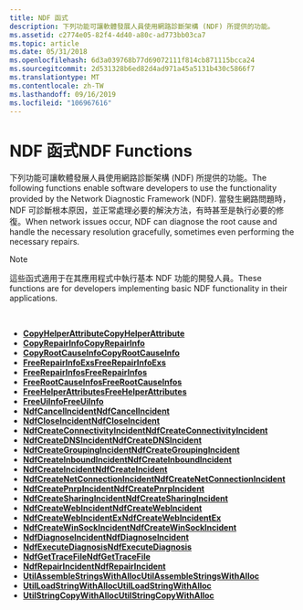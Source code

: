 ```yaml
---
title: NDF 函式
description: 下列功能可讓軟體發展人員使用網路診斷架構 (NDF) 所提供的功能。
ms.assetid: c2774e05-82f4-4d40-a80c-ad773bb03ca7
ms.topic: article
ms.date: 05/31/2018
ms.openlocfilehash: 6d3a039768b77d69072111f814cb871115bcca24
ms.sourcegitcommit: 2d531328b6ed82d4ad971a45a5131b430c5866f7
ms.translationtype: MT
ms.contentlocale: zh-TW
ms.lasthandoff: 09/16/2019
ms.locfileid: "106967616"
---
```

# <a name="ndf-functions"></a><span data-ttu-id="6a356-103">NDF 函式</span><span class="sxs-lookup"><span data-stu-id="6a356-103">NDF Functions</span></span>

<span data-ttu-id="6a356-104">下列功能可讓軟體發展人員使用網路診斷架構 (NDF) 所提供的功能。</span><span class="sxs-lookup"><span data-stu-id="6a356-104">The following functions enable software developers to use the functionality provided by the Network Diagnostic Framework (NDF).</span></span> <span data-ttu-id="6a356-105">當發生網路問題時，NDF 可診斷根本原因，並正常處理必要的解決方法，有時甚至是執行必要的修復。</span><span class="sxs-lookup"><span data-stu-id="6a356-105">When network issues occur, NDF can diagnose the root cause and handle the necessary resolution gracefully, sometimes even performing the necessary repairs.</span></span>

> [!Note]  
> <span data-ttu-id="6a356-106">這些函式適用于在其應用程式中執行基本 NDF 功能的開發人員。</span><span class="sxs-lookup"><span data-stu-id="6a356-106">These functions are for developers implementing basic NDF functionality in their applications.</span></span>

 

-   [<span data-ttu-id="6a356-107">**CopyHelperAttribute**</span><span class="sxs-lookup"><span data-stu-id="6a356-107">**CopyHelperAttribute**</span></span>](copyhelperattribute.md)
-   [<span data-ttu-id="6a356-108">**CopyRepairInfo**</span><span class="sxs-lookup"><span data-stu-id="6a356-108">**CopyRepairInfo**</span></span>](copyrepairinfo.md)
-   [<span data-ttu-id="6a356-109">**CopyRootCauseInfo**</span><span class="sxs-lookup"><span data-stu-id="6a356-109">**CopyRootCauseInfo**</span></span>](copyrootcauseinfo.md)
-   [<span data-ttu-id="6a356-110">**FreeRepairInfoExs**</span><span class="sxs-lookup"><span data-stu-id="6a356-110">**FreeRepairInfoExs**</span></span>](freerepairinfoexs.md)
-   [<span data-ttu-id="6a356-111">**FreeRepairInfos**</span><span class="sxs-lookup"><span data-stu-id="6a356-111">**FreeRepairInfos**</span></span>](freerepairinfos.md)
-   [<span data-ttu-id="6a356-112">**FreeRootCauseInfos**</span><span class="sxs-lookup"><span data-stu-id="6a356-112">**FreeRootCauseInfos**</span></span>](freerootcauseinfos.md)
-   [<span data-ttu-id="6a356-113">**FreeHelperAttributes**</span><span class="sxs-lookup"><span data-stu-id="6a356-113">**FreeHelperAttributes**</span></span>](freehelperattributes.md)
-   [<span data-ttu-id="6a356-114">**FreeUiInfo**</span><span class="sxs-lookup"><span data-stu-id="6a356-114">**FreeUiInfo**</span></span>](freeuiinfo.md)
-   [<span data-ttu-id="6a356-115">**NdfCancelIncident**</span><span class="sxs-lookup"><span data-stu-id="6a356-115">**NdfCancelIncident**</span></span>](/windows/desktop/api/Ndfapi/nf-ndfapi-ndfcancelincident)
-   [<span data-ttu-id="6a356-116">**NdfCloseIncident**</span><span class="sxs-lookup"><span data-stu-id="6a356-116">**NdfCloseIncident**</span></span>](/windows/desktop/api/Ndfapi/nf-ndfapi-ndfcloseincident)
-   [<span data-ttu-id="6a356-117">**NdfCreateConnectivityIncident**</span><span class="sxs-lookup"><span data-stu-id="6a356-117">**NdfCreateConnectivityIncident**</span></span>](/windows/desktop/api/Ndfapi/nf-ndfapi-ndfcreateconnectivityincident)
-   [<span data-ttu-id="6a356-118">**NdfCreateDNSIncident**</span><span class="sxs-lookup"><span data-stu-id="6a356-118">**NdfCreateDNSIncident**</span></span>](/windows/desktop/api/Ndfapi/nf-ndfapi-ndfcreatednsincident)
-   [<span data-ttu-id="6a356-119">**NdfCreateGroupingIncident**</span><span class="sxs-lookup"><span data-stu-id="6a356-119">**NdfCreateGroupingIncident**</span></span>](/windows/desktop/api/Ndfapi/nf-ndfapi-ndfcreategroupingincident)
-   [<span data-ttu-id="6a356-120">**NdfCreateInboundIncident**</span><span class="sxs-lookup"><span data-stu-id="6a356-120">**NdfCreateInboundIncident**</span></span>](/windows/desktop/api/Ndfapi/nf-ndfapi-ndfcreateinboundincident)
-   [<span data-ttu-id="6a356-121">**NdfCreateIncident**</span><span class="sxs-lookup"><span data-stu-id="6a356-121">**NdfCreateIncident**</span></span>](/windows/desktop/api/Ndfapi/nf-ndfapi-ndfcreateincident)
-   [<span data-ttu-id="6a356-122">**NdfCreateNetConnectionIncident**</span><span class="sxs-lookup"><span data-stu-id="6a356-122">**NdfCreateNetConnectionIncident**</span></span>](/windows/desktop/api/Ndfapi/nf-ndfapi-ndfcreatenetconnectionincident)
-   [<span data-ttu-id="6a356-123">**NdfCreatePnrpIncident**</span><span class="sxs-lookup"><span data-stu-id="6a356-123">**NdfCreatePnrpIncident**</span></span>](/windows/desktop/api/Ndfapi/nf-ndfapi-ndfcreatepnrpincident)
-   [<span data-ttu-id="6a356-124">**NdfCreateSharingIncident**</span><span class="sxs-lookup"><span data-stu-id="6a356-124">**NdfCreateSharingIncident**</span></span>](/windows/desktop/api/Ndfapi/nf-ndfapi-ndfcreatesharingincident)
-   [<span data-ttu-id="6a356-125">**NdfCreateWebIncident**</span><span class="sxs-lookup"><span data-stu-id="6a356-125">**NdfCreateWebIncident**</span></span>](/windows/desktop/api/Ndfapi/nf-ndfapi-ndfcreatewebincident)
-   [<span data-ttu-id="6a356-126">**NdfCreateWebIncidentEx**</span><span class="sxs-lookup"><span data-stu-id="6a356-126">**NdfCreateWebIncidentEx**</span></span>](/windows/desktop/api/Ndfapi/nf-ndfapi-ndfcreatewebincidentex)
-   [<span data-ttu-id="6a356-127">**NdfCreateWinSockIncident**</span><span class="sxs-lookup"><span data-stu-id="6a356-127">**NdfCreateWinSockIncident**</span></span>](/windows/desktop/api/Ndfapi/nf-ndfapi-ndfcreatewinsockincident)
-   [<span data-ttu-id="6a356-128">**NdfDiagnoseIncident**</span><span class="sxs-lookup"><span data-stu-id="6a356-128">**NdfDiagnoseIncident**</span></span>](/windows/desktop/api/Ndfapi/nf-ndfapi-ndfdiagnoseincident)
-   [<span data-ttu-id="6a356-129">**NdfExecuteDiagnosis**</span><span class="sxs-lookup"><span data-stu-id="6a356-129">**NdfExecuteDiagnosis**</span></span>](/windows/desktop/api/Ndfapi/nf-ndfapi-ndfexecutediagnosis)
-   [<span data-ttu-id="6a356-130">**NdfGetTraceFile**</span><span class="sxs-lookup"><span data-stu-id="6a356-130">**NdfGetTraceFile**</span></span>](/windows/desktop/api/Ndfapi/nf-ndfapi-ndfgettracefile)
-   [<span data-ttu-id="6a356-131">**NdfRepairIncident**</span><span class="sxs-lookup"><span data-stu-id="6a356-131">**NdfRepairIncident**</span></span>](/windows/desktop/api/Ndfapi/nf-ndfapi-ndfrepairincident)
-   [<span data-ttu-id="6a356-132">**UtilAssembleStringsWithAlloc**</span><span class="sxs-lookup"><span data-stu-id="6a356-132">**UtilAssembleStringsWithAlloc**</span></span>](utilassemblestringswithalloc.md)
-   [<span data-ttu-id="6a356-133">**UtilLoadStringWithAlloc**</span><span class="sxs-lookup"><span data-stu-id="6a356-133">**UtilLoadStringWithAlloc**</span></span>](utilloadstringwithalloc.md)
-   [<span data-ttu-id="6a356-134">**UtilStringCopyWithAlloc**</span><span class="sxs-lookup"><span data-stu-id="6a356-134">**UtilStringCopyWithAlloc**</span></span>](utilstringcopywithalloc.md)

 

 




